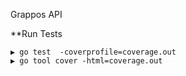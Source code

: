 Grappos API

**Run Tests
```
▶ go test  -coverprofile=coverage.out
▶ go tool cover -html=coverage.out
```